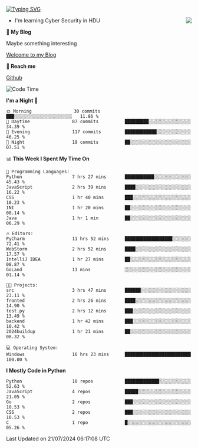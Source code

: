 [![Typing SVG](https://readme-typing-svg.herokuapp.com?font=Fira+Code&pause=1000&random=false&width=450&height=60&lines=Hello+%F0%9F%91%8B%F0%9F%8F%BB;I'm+JBNRZ)](https://git.io/typing-svg)

<a href="#">
  <img align="right" src="https://github-readme-stats.vercel.app/api?username=JBNRZ&show_icons=true&bg_color=15,f2f7fd,E0EAFC" />
</a>

- I'm learning Cyber Security in HDU

 **🌱 My Blog**

Maybe something interesting

[Welcome to my Blog](https://jbnrz.com.cn/)

 **💬 Reach me** 

[Github](https://github.com/JBNRZ)


<!--START_SECTION:waka-->
![Code Time](http://img.shields.io/badge/Code%20Time-613%20hrs%202%20mins-blue)

**I'm a Night 🦉** 

```text
🌞 Morning                30 commits          ███░░░░░░░░░░░░░░░░░░░░░░   11.86 % 
🌆 Daytime                87 commits          █████████░░░░░░░░░░░░░░░░   34.39 % 
🌃 Evening                117 commits         ████████████░░░░░░░░░░░░░   46.25 % 
🌙 Night                  19 commits          ██░░░░░░░░░░░░░░░░░░░░░░░   07.51 % 
```


📊 **This Week I Spent My Time On** 

```text
💬 Programming Languages: 
Python                   7 hrs 27 mins       ███████████░░░░░░░░░░░░░░   45.43 % 
JavaScript               2 hrs 39 mins       ████░░░░░░░░░░░░░░░░░░░░░   16.22 % 
CSS                      1 hr 40 mins        ███░░░░░░░░░░░░░░░░░░░░░░   10.23 % 
INI                      1 hr 20 mins        ██░░░░░░░░░░░░░░░░░░░░░░░   08.14 % 
Java                     1 hr 1 min          ██░░░░░░░░░░░░░░░░░░░░░░░   06.29 % 

🔥 Editors: 
PyCharm                  11 hrs 52 mins      ██████████████████░░░░░░░   72.41 % 
WebStorm                 2 hrs 52 mins       ████░░░░░░░░░░░░░░░░░░░░░   17.57 % 
IntelliJ IDEA            1 hr 27 mins        ██░░░░░░░░░░░░░░░░░░░░░░░   08.87 % 
GoLand                   11 mins             ░░░░░░░░░░░░░░░░░░░░░░░░░   01.14 % 

🐱‍💻 Projects: 
src                      3 hrs 47 mins       ██████░░░░░░░░░░░░░░░░░░░   23.11 % 
fronted                  2 hrs 26 mins       ████░░░░░░░░░░░░░░░░░░░░░   14.90 % 
test.py                  2 hrs 12 mins       ███░░░░░░░░░░░░░░░░░░░░░░   13.49 % 
backend                  1 hr 42 mins        ███░░░░░░░░░░░░░░░░░░░░░░   10.42 % 
2024buildup              1 hr 21 mins        ██░░░░░░░░░░░░░░░░░░░░░░░   08.32 % 

💻 Operating System: 
Windows                  16 hrs 23 mins      █████████████████████████   100.00 % 
```

**I Mostly Code in Python** 

```text
Python                   10 repos            █████████████░░░░░░░░░░░░   52.63 % 
JavaScript               4 repos             █████░░░░░░░░░░░░░░░░░░░░   21.05 % 
Go                       2 repos             ███░░░░░░░░░░░░░░░░░░░░░░   10.53 % 
CSS                      2 repos             ███░░░░░░░░░░░░░░░░░░░░░░   10.53 % 
C                        1 repo              █░░░░░░░░░░░░░░░░░░░░░░░░   05.26 % 
```




 Last Updated on 21/07/2024 06:17:08 UTC
<!--END_SECTION:waka-->
